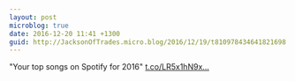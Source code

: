 ```yaml
---
layout: post
microblog: true
date: 2016-12-20 11:41 +1300
guid: http://JacksonOfTrades.micro.blog/2016/12/19/t810978434641821698.html
---
```

"Your top songs on Spotify for 2016" [t.co/LR5x1hN9x...](https://t.co/LR5x1hN9xa)
